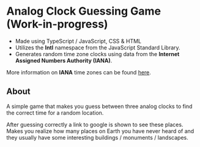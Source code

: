 # Analog Clock Guessing Game (Work-in-progress)

- Made using TypeScript / JavaScript, CSS & HTML
- Utilizes the **Intl** namespace from the JavaScript Standard Library.
- Generates random time zone clocks using data from the **Internet Assigned Numbers Authority (IANA)**.

More information on **IANA** time zones can be found [here](https://www.iana.org).

## About

A simple game that makes you guess between three analog clocks to find the correct time for a random location. 
 
After guessing correctly a link to google is shown to see these places. Makes you realize how many places on Earth you have never heard of and they usually have some interesting buildings / monuments / landscapes.